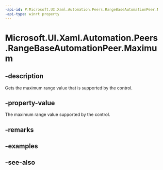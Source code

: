 ```yaml
---
-api-id: P:Microsoft.UI.Xaml.Automation.Peers.RangeBaseAutomationPeer.Maximum
-api-type: winrt property
---
```


<!-- Property syntax
public double Maximum { get; }
-->

# Microsoft.UI.Xaml.Automation.Peers.RangeBaseAutomationPeer.Maximum

## -description
Gets the maximum range value that is supported by the control.

## -property-value
The maximum range value supported by the control.

## -remarks

## -examples

## -see-also
